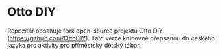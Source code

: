 # Otto DIY

Repozitář obsahuje fork open-source projektu Otto DIY (https://github.com/OttoDIY). Tato verze knihovně přepsanou do českého jazyka pro aktivity pro příměstský dětský tábor.
